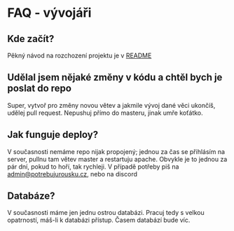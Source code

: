# FAQ - vývojáři

## Kde začít? 
Pěkný návod na rozchození projektu je v [README](./README.md) 

## Udělal jsem nějaké změny v kódu a chtěl bych je poslat do repo
Super, vytvoř pro změny novou větev a jakmile vývoj dané věci ukončíš, udělej pull request. Nepushuj přímo do masteru, jinak umře koťátko.

## Jak funguje deploy? 
V současnosti nemáme repo nijak propojený; jednou za čas se přihlásím na server, pullnu tam větev master a restartuju apache. 
Obvykle je to jednou za pár dní, pokud to hoří, tak rychleji. 
V případě potřeby piš na [admin@potrebujurousku.cz](mailto:admin@potrebujurousku.cz), nebo na discord

## Databáze? 
V současnosti máme jen jednu ostrou databázi. Pracuj tedy s velkou opatrností, máš-li k databázi přístup. Časem databází bude víc.  
